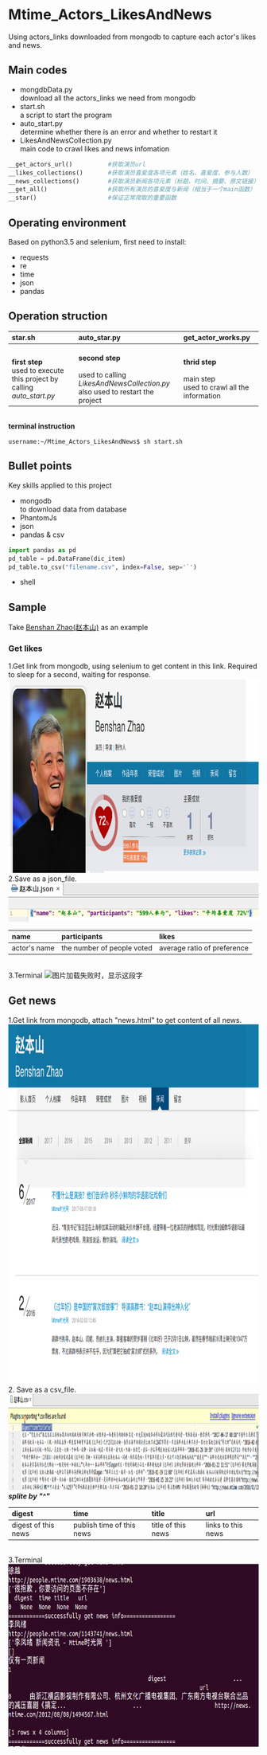 # Mtime_Actors_LikesAndNews
Using actors_links downloaded from mongodb to capture each actor's likes and news.

## Main codes
* mongdbData.py
<br>download all the actors_links we need from mongodb</br>
* start.sh
<br>a script to start the program</br>
* auto_start.py
<br>determine whether there is an error and whether to restart it</br>
* LikesAndNewsCollection.py
<br>main code to crawl likes and news infomation</br>
```python
__get_actors_url()          #获取演员url
__likes_collections()       #获取演员喜爱度各项元素（姓名、喜爱度、参与人数）
__news_collections()        #获取演员新闻各项元素（标题、时间、摘要、原文链接）
__get_all()                 #获取所有演员的喜爱度与新闻（相当于一个main函数）
__star()                    #保证正常爬取的重要函数
```

## Operating environment
Based on python3.5 and selenium, first need to install:
* requests
* re
* time
* json
* pandas

## Operation struction
|star.sh|auto_star.py|get_actor_works.py|
|:---|:---|:---|
|<br>**first step**</br>used to execute this project by calling *auto_start.py*|<br>**second step**</br><br>used to calling *LikesAndNewsCollection.py*</br>also used to restart the project|<br>**thrid step**</br><br>main step</br>used to crawl all the information|

<br>**terminal instruction**</br>
```
username:~/Mtime_Actors_LikesAndNews$ sh start.sh
```
## Bullet points
Key skills applied to this project
* mongodb
<br> to download data from database</br>
* PhantomJs
* json
* pandas & csv
```python
import pandas as pd
pd_table = pd.DataFrame(dic_item)
pd_table.to_csv("filename.csv", index=False, sep='`')
```
* shell

## Sample
Take [Benshan Zhao(赵本山)](http://people.mtime.com/965769/) as an example
### Get likes
1.Get link from mongodb, using selenium to get content in this link. Required to sleep for a second,  waiting for response.</br>
<img src="https://github.com/LIKE4986/MTime_Actors_NewsAndLikes/blob/master/Mtime_Actors_Pics/likemtime.png" width="995" height="390" alt="图片加载失败时，显示这段字"/></br>
2.Save as a json_file.</br>
<img src="https://github.com/LIKE4986/MTime_Actors_NewsAndLikes/blob/master/Mtime_Actors_Pics/likesjson.png" width="572" height="78" alt="图片加载失败时，显示这段字"/></br>

|name|participants|likes|
|:---|:---|:---|
|actor's name|the number of people voted|average ratio of preference|

</br>3.Terminal
<img src="https://github.com/LIKE4986/MTime_Actors_NewsAndLikes/blob/master/Mtime_Actors_Pics/likesterminal.png" width="655" height="182" alt="图片加载失败时，显示这段字"/></br>


## Get news
1.Get link from mongodb, attach "news.html" to get content of all news.</br>
<img src="https://github.com/LIKE4986/MTime_Actors_NewsAndLikes/blob/master/Mtime_Actors_Pics/newsmtime.png" width="1029" height="722" alt="图片加载失败时，显示这段字"/></br>
2. Save as a csv_file.</br>
<img src="https://github.com/LIKE4986/MTime_Actors_NewsAndLikes/blob/master/Mtime_Actors_Pics/newscsv.png" width="1218" height="194" alt="图片加载失败时，显示这段字"/></br>
***splite by "^"***

|digest|time|title|url|
|:---|:---|:---|:---|
|digest of this news|publish time of this news|title of this news|links to this news|

</br>3.Terminal</br>
<img src="https://github.com/LIKE4986/MTime_Actors_NewsAndLikes/blob/master/Mtime_Actors_Pics/newsterminal.png" width="742" height="367" alt="图片加载失败时，显示这段字"/></br>


